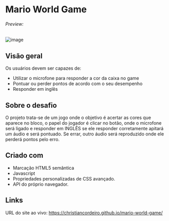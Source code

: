 # Mario World Game
###### Preview:
![image](https://github.com/christiancordeiro/mario-world-game/assets/116993834/438aa937-8eed-4f24-8ac7-e71ecf7e6d90)





## Visão geral
Os usuários devem ser capazes de:

- Utilizar o microfone para responder a cor da caixa no game
- Pontuar ou perder pontos de acordo com o seu desempenho
- Responder em inglês

## Sobre o desafio
O projeto trata-se de um jogo onde o objetivo é acertar as cores que aparece no bloco, o papel do jogador é clicar no botão, onde o microfone será ligado e responder em INGLÊS se ele responder corretamente apitará um áudio e será pontuado. Se errar, outro áudio será reproduzido onde ele perderá pontos pelo erro.


## Criado com
- Marcação HTML5 semântica
- Javascript
- Propriedades personalizadas de CSS avançado.
- API do próprio navegador.

## Links
URL do site ao vivo: https://christiancordeiro.github.io/mario-world-game/
